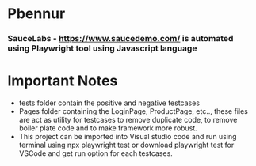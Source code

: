 # Pbennur

### SauceLabs - https://www.saucedemo.com/ is automated using Playwright tool using Javascript language

# Important Notes
+ tests folder contain the positive and negative testcases
+ Pages folder containing the LoginPage, ProductPage, etc.., these files are act as utility for testcases to remove duplicate code, to remove boiler plate code and to make framework more robust.
+ This project can be imported into Visual studio code and run using terminal using npx playwright test or download playwright test for VSCode and get run option for each testcases.
